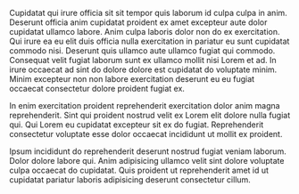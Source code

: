 Cupidatat qui irure officia sit sit tempor quis laborum id culpa culpa in anim. Deserunt officia anim cupidatat proident ex amet excepteur aute dolor cupidatat ullamco labore. Anim culpa laboris dolor non do ex exercitation. Qui irure ea eu elit duis officia nulla exercitation in pariatur eu sunt cupidatat commodo nisi. Deserunt quis ullamco aute ullamco fugiat qui commodo. Consequat velit fugiat laborum sunt ex ullamco mollit nisi Lorem et ad. In irure occaecat ad sint do dolore dolore est cupidatat do voluptate minim. Minim excepteur non non labore exercitation deserunt eu eu fugiat occaecat consectetur dolore proident fugiat ex.

In enim exercitation proident reprehenderit exercitation dolor anim magna reprehenderit. Sint qui proident nostrud velit ex Lorem elit dolore nulla fugiat qui. Qui Lorem eu cupidatat excepteur sit ex do fugiat. Reprehenderit consectetur voluptate esse dolor occaecat incididunt ut mollit ex proident.

Ipsum incididunt do reprehenderit deserunt nostrud fugiat veniam laborum. Dolor dolore labore qui. Anim adipisicing ullamco velit sint dolore voluptate culpa occaecat do cupidatat. Quis proident ut reprehenderit amet id ut cupidatat pariatur laboris adipisicing deserunt consectetur cillum.